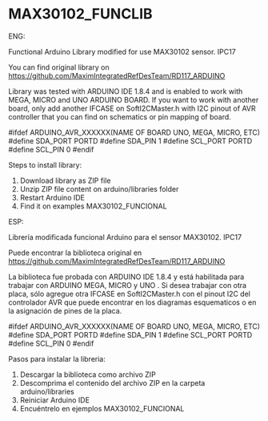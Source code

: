 # MAX30102_FUNCLIB
ENG:


Functional Arduino Library modified for use MAX30102 sensor. IPC17

You can find original library on https://github.com/MaximIntegratedRefDesTeam/RD117_ARDUINO 

Library was tested with ARDUINO IDE 1.8.4 and is enabled to work with MEGA, MICRO and UNO ARDUINO BOARD. If you want to work with another board, only add another IFCASE on SoftI2CMaster.h with I2C pinout of AVR controller that you can find on schematics or pin mapping of board.

#ifdef ARDUINO_AVR_XXXXXX(NAME OF BOARD UNO, MEGA, MICRO, ETC)
#define SDA_PORT PORTD
#define SDA_PIN 1
#define SCL_PORT PORTD  
#define SCL_PIN 0
#endif

Steps to install library:
1) Download library as ZIP file
2) Unzip ZIP file content on arduino/libraries folder
3) Restart Arduino IDE
4) Find it on examples MAX30102_FUNCIONAL

ESP:

Librería modificada funcional Arduino para el sensor MAX30102. IPC17

Puede encontrar la biblioteca original en https://github.com/MaximIntegratedRefDesTeam/RD117_ARDUINO

La biblioteca fue probada con ARDUINO IDE 1.8.4 y está habilitada para trabajar con ARDUINO MEGA, MICRO y UNO . Si desea trabajar con otra placa, sólo agregue otra IFCASE en SoftI2CMaster.h con el pinout I2C del controlador AVR que puede encontrar en los diagramas esquematicos o en la asignación de pines de la placa.

#ifdef ARDUINO_AVR_XXXXXX(NAME OF BOARD UNO, MEGA, MICRO, ETC)
#define SDA_PORT PORTD
#define SDA_PIN 1
#define SCL_PORT PORTD  
#define SCL_PIN 0
#endif

Pasos para instalar la libreria:
1) Descargar la biblioteca como archivo ZIP
2) Descomprima el contenido del archivo ZIP en la carpeta arduino/libraries
3) Reiniciar Arduino IDE
4) Encuéntrelo en ejemplos MAX30102_FUNCIONAL
